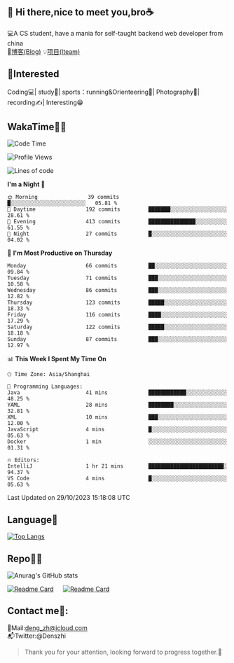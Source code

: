 👋 Hi there,nice to meet you,bro☕
---
💻A CS student, have a mania for self-taught backend web developer from china   
📌[博客(Blog)](https://github.com/HealUP/MyBlog)
💡[项目(Iteam)](https://healup.github.io/)

 <!-- waka-box start -->
 <!-- waka-box end -->
 
🧲**Interested**
--
Coding💻| study📖| sports：running&Orienteering🏃‍| Photography📸| recording✍️| Interesting😁

WakaTime👨‍💻
---
<!--START_SECTION:waka-->
![Code Time](http://img.shields.io/badge/Code%20Time-512%20hrs%2057%20mins-blue)

![Profile Views](http://img.shields.io/badge/Profile%20Views-5-blue)

![Lines of code](https://img.shields.io/badge/From%20Hello%20World%20I%27ve%20Written-169.9%20thousand%20lines%20of%20code-blue)

**I'm a Night 🦉** 

```text
🌞 Morning                39 commits          █░░░░░░░░░░░░░░░░░░░░░░░░   05.81 % 
🌆 Daytime                192 commits         ███████░░░░░░░░░░░░░░░░░░   28.61 % 
🌃 Evening                413 commits         ███████████████░░░░░░░░░░   61.55 % 
🌙 Night                  27 commits          █░░░░░░░░░░░░░░░░░░░░░░░░   04.02 % 
```
📅 **I'm Most Productive on Thursday** 

```text
Monday                   66 commits          ██░░░░░░░░░░░░░░░░░░░░░░░   09.84 % 
Tuesday                  71 commits          ███░░░░░░░░░░░░░░░░░░░░░░   10.58 % 
Wednesday                86 commits          ███░░░░░░░░░░░░░░░░░░░░░░   12.82 % 
Thursday                 123 commits         █████░░░░░░░░░░░░░░░░░░░░   18.33 % 
Friday                   116 commits         ████░░░░░░░░░░░░░░░░░░░░░   17.29 % 
Saturday                 122 commits         █████░░░░░░░░░░░░░░░░░░░░   18.18 % 
Sunday                   87 commits          ███░░░░░░░░░░░░░░░░░░░░░░   12.97 % 
```


📊 **This Week I Spent My Time On** 

```text
🕑︎ Time Zone: Asia/Shanghai

💬 Programming Languages: 
Java                     41 mins             ████████████░░░░░░░░░░░░░   48.25 % 
YAML                     28 mins             ████████░░░░░░░░░░░░░░░░░   32.81 % 
XML                      10 mins             ███░░░░░░░░░░░░░░░░░░░░░░   12.00 % 
JavaScript               4 mins              █░░░░░░░░░░░░░░░░░░░░░░░░   05.63 % 
Docker                   1 min               ░░░░░░░░░░░░░░░░░░░░░░░░░   01.31 % 

🔥 Editors: 
IntelliJ                 1 hr 21 mins        ████████████████████████░   94.37 % 
VS Code                  4 mins              █░░░░░░░░░░░░░░░░░░░░░░░░   05.63 % 
```


 Last Updated on 29/10/2023 15:18:08 UTC
<!--END_SECTION:waka-->

Language🚀
---
[![Top Langs](https://github-readme-stats.vercel.app/api/top-langs/?username=HealUP&layout=compact&hide_border=true)](https://github.com/HealUP)

Repo🧑‍💻
---
![Anurag's GitHub stats](https://github-readme-stats.vercel.app/api?username=HealUP&count_private=true&show_icons=true&theme=gruvbox&hide_border=true) 

[![Readme Card](https://github-readme-stats.vercel.app/api/pin/?username=HealUP&repo=InternetEy&theme=transparent)](https://github.com/HealUP/InternetEy) &emsp;
[![Readme Card](https://github-readme-stats.vercel.app/api/pin/?username=HealUP&repo=CampusExperience&theme=transparent)](https://github.com/HealUP/CampusExperience)


Contact me📱:
---
📮Mail:deng_zh@icloud.com  
📬Twitter:@Denszhi  

> Thank you for your attention, looking forward to progress together.🎉
